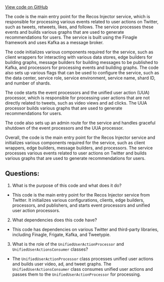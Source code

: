 [View code on GitHub](https://github.com/misbahsy/the-algorithm/recos-injector/server/src/main/scala/com/twitter/recosinjector/Main.scala)

The code is the main entry point for the Recos Injector service, which is responsible for processing various events related to user actions on Twitter, such as tweets, retweets, likes, and follows. The service processes these events and builds various graphs that are used to generate recommendations for users. The service is built using the Finagle framework and uses Kafka as a message broker.

The code initializes various components required for the service, such as client wrappers for interacting with various data stores, edge builders for building graphs, message builders for building messages to be published to Kafka, and processors for processing events and building graphs. The code also sets up various flags that can be used to configure the service, such as the data center, service role, service environment, service name, shard ID, and number of shards.

The code starts the event processors and the unified user action (UUA) processor, which is responsible for processing user actions that are not directly related to tweets, such as video views and ad clicks. The UUA processor builds various graphs that are used to generate recommendations for users.

The code also sets up an admin route for the service and handles graceful shutdown of the event processors and the UUA processor.

Overall, the code is the main entry point for the Recos Injector service and initializes various components required for the service, such as client wrappers, edge builders, message builders, and processors. The service processes various events related to user actions on Twitter and builds various graphs that are used to generate recommendations for users.
## Questions: 
 1. What is the purpose of this code and what does it do?
- This code is the main entry point for the Recos Injector service from Twitter. It initializes various configurations, clients, edge builders, processors, and publishers, and starts event processors and unified user action processors.

2. What dependencies does this code have?
- This code has dependencies on various Twitter and third-party libraries, including Finagle, Frigate, Kafka, and Tweetypie.

3. What is the role of the `UnifiedUserActionProcessor` and `UnifiedUserActionsConsumer` classes?
- The `UnifiedUserActionProcessor` class processes unified user actions and builds user video, ad, and tweet graphs. The `UnifiedUserActionsConsumer` class consumes unified user actions and passes them to the `UnifiedUserActionProcessor` for processing.